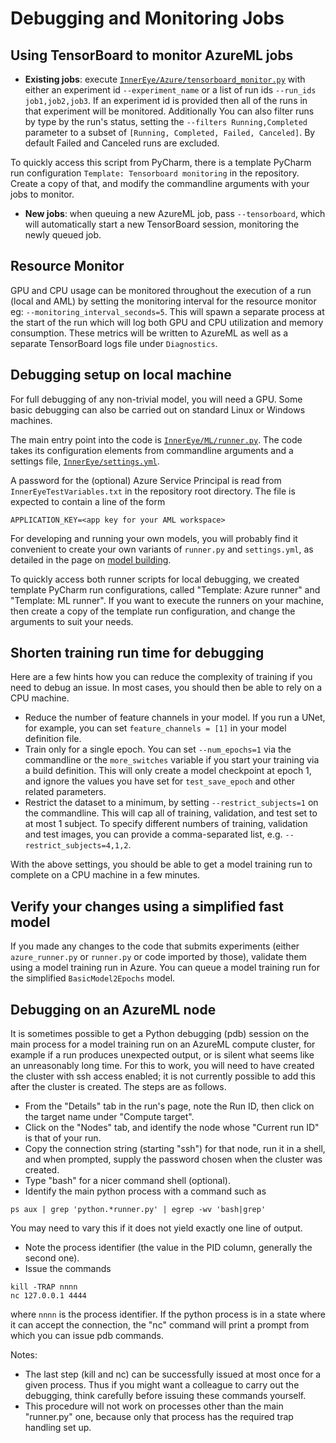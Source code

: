 # Debugging and Monitoring Jobs

## Using TensorBoard to monitor AzureML jobs

* **Existing jobs**: execute [`InnerEye/Azure/tensorboard_monitor.py`](/InnerEye/Azure/tensorboard_monitor.py)
with either an experiment id `--experiment_name` or a list of run ids `--run_ids job1,job2,job3`.
If an experiment id is provided then all of the runs in that experiment will be monitored. Additionally You can also
filter runs by type by the run's status, setting the `--filters Running,Completed` parameter to a subset of
`[Running, Completed, Failed, Canceled]`. By default Failed and Canceled runs are excluded.

To quickly access this script from PyCharm, there is a template PyCharm run configuration
`Template: Tensorboard monitoring` in the repository. Create a copy of that, and modify the commandline
arguments with your jobs to monitor.

* **New jobs**: when queuing a new AzureML job, pass `--tensorboard`, which will automatically start a new TensorBoard
session, monitoring the newly queued job.

## Resource Monitor

GPU and CPU usage can be monitored throughout the execution of a run (local and AML) by setting the monitoring interval
for the resource monitor eg: `--monitoring_interval_seconds=5`. This will spawn a separate process at the start of the
run which will log both GPU and CPU utilization and memory consumption. These metrics will be written to AzureML as
well as a separate TensorBoard logs file under `Diagnostics`.

## Debugging setup on local machine

For full debugging of any non-trivial model, you will need a GPU. Some basic debugging can also be carried out on
standard Linux or Windows machines.

The main entry point into the code is [`InnerEye/ML/runner.py`](/InnerEye/ML/runner.py). The code takes its
configuration elements from commandline arguments and a settings file,
[`InnerEye/settings.yml`](/InnerEye/settings.yml).

A password for the (optional) Azure Service
Principal is read from `InnerEyeTestVariables.txt` in the repository root directory. The file
is expected to contain a line of the form

```text
APPLICATION_KEY=<app key for your AML workspace>
```

For developing and running your own models, you will probably find it convenient to create your own variants of
`runner.py` and `settings.yml`, as detailed in the page on [model building](building_models.md).

To quickly access both runner scripts for local debugging, we created template PyCharm run configurations, called
"Template: Azure runner" and "Template: ML runner". If you want to execute the runners on your machine, then
create a copy of the template run configuration, and change the arguments to suit your needs.

## Shorten training run time for debugging

Here are a few hints how you can reduce the complexity of training if you need to debug an issue. In most cases,
you should then be able to rely on a CPU machine.

* Reduce the number of feature channels in your model. If you run a UNet, for example, you can set
`feature_channels = [1]` in your model definition file.
* Train only for a single epoch. You can set `--num_epochs=1` via the commandline or the `more_switches` variable
if you start your training via a build definition. This will only create a model checkpoint at epoch 1, and ignore
the values you have set for `test_save_epoch` and other related parameters.
* Restrict the dataset to a minimum, by setting `--restrict_subjects=1` on the commandline. This will cap all of
training, validation, and test set to at most 1 subject. To specify different numbers of training, validation
and test images, you can provide a comma-separated list, e.g. `--restrict_subjects=4,1,2`.

With the above settings, you should be able to get a model training run to complete on a CPU machine in a few minutes.

## Verify your changes using a simplified fast model

If you made any changes to the code that submits experiments (either `azure_runner.py` or `runner.py` or code
imported by those), validate them using a model training run in Azure. You can queue a model training run for the
simplified `BasicModel2Epochs` model.

## Debugging on an AzureML node

It is sometimes possible to get a Python debugging (pdb) session on the main process for a model
training run on an  AzureML compute cluster, for example if a run produces unexpected output,
or is silent what seems like an unreasonably long time. For this to work, you will need to
have created the cluster with ssh access enabled; it is not currently possible to add this
after the cluster is created. The steps are as follows.

* From the "Details" tab in the run's page, note the Run ID, then click on the target name under
"Compute target".
* Click on the "Nodes" tab, and identify the node whose "Current run ID" is that of your run.
* Copy the connection string (starting "ssh") for that node, run it in a shell, and when prompted,
supply the password chosen when the cluster was created.
* Type "bash" for a nicer command shell (optional).
* Identify the main python process with a command such as

```shell
ps aux | grep 'python.*runner.py' | egrep -wv 'bash|grep'
```

You may need to vary this if it does not yield exactly one line of output.

* Note the process identifier (the value in the PID column, generally the second one).
* Issue the commands

```shell
kill -TRAP nnnn
nc 127.0.0.1 4444
```

where `nnnn` is the process identifier. If the python process is in a state where it can
accept the connection, the "nc" command will print a prompt from which you can issue pdb
commands.

Notes:

* The last step (kill and nc) can be successfully issued at most once for a given process.
Thus if you might want a colleague to carry out the debugging, think carefully before
issuing these commands yourself.
* This procedure will not work on processes other than the main "runner.py" one, because
only that process has the required trap handling set up.
